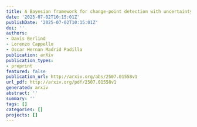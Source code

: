 ```yaml
---
title: A Bayesian framework for change-point detection with uncertainty quantification
date: '2025-07-02T10:15:01Z'
publishDate: '2025-07-02T10:15:01Z'
doi: ''
authors:
- Davis Berlind
- Lorenzo Cappello
- Oscar Hernan Madrid Padilla
publication: arXiv
publication_types:
- preprint
featured: false
publication_url: http://arxiv.org/abs/2507.01558v1
url_pdf: http://arxiv.org/pdf/2507.01558v1
generated: arxiv
abstract: ''
summary: ''
tags: []
categories: []
projects: []
---
```

